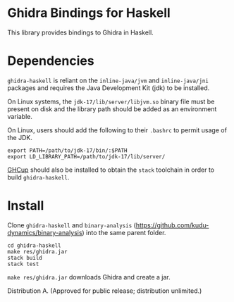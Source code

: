 # Ghidra Bindings for Haskell

This library provides bindings to Ghidra in Haskell.

# Dependencies

`ghidra-haskell` is reliant on the `inline-java/jvm` and `inline-java/jni` packages and requires the Java Development Kit (jdk) to be installed.

On Linux systems, the `jdk-17/lib/server/libjvm.so` binary file must be present on disk and the library path should be added as an environment variable.

On Linux, users should add the following to their `.bashrc` to permit usage of the JDK.

```
export PATH=/path/to/jdk-17/bin/:$PATH
export LD_LIBRARY_PATH=/path/to/jdk-17/lib/server/
```

[GHCup](https://www.haskell.org/ghcup/) should also be installed to obtain the `stack` toolchain in order to build `ghidra-haskell`.

# Install

Clone `ghidra-haskell` and `binary-analysis` (https://github.com/kudu-dynamics/binary-analysis) into the same parent folder.

```
cd ghidra-haskell
make res/ghidra.jar
stack build
stack test
```

`make res/ghidra.jar` downloads Ghidra and create a jar.

Distribution A. (Approved for public release; distribution unlimited.)

